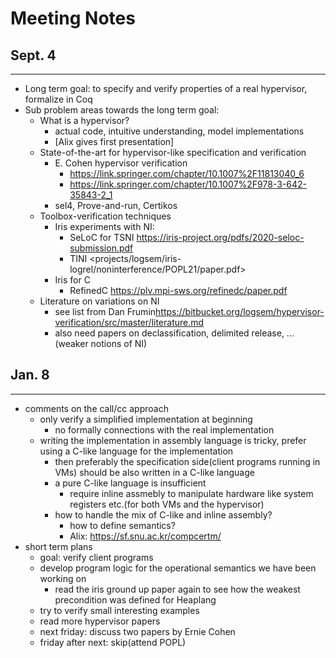 # Meeting Notes

## Sept. 4
-------
- Long term goal: to specify and verify properties of a real hypervisor, formalize in Coq
- Sub problem areas towards the long term goal:
	- What is a hypervisor?
		- actual code, intuitive understanding, model implementations
		- [Alix gives first presentation]
	- State-of-the-art for hypervisor-like specification and verification
		- E. Cohen hypervisor verification 
			- <https://link.springer.com/chapter/10.1007%2F11813040_6> 
			- <https://link.springer.com/chapter/10.1007%2F978-3-642-35843-2_1> 
		- sel4, Prove-and-run, Certikos
	- Toolbox-verification techniques
		- Iris experiments with NI:
			- SeLoC for TSNI <https://iris-project.org/pdfs/2020-seloc-submission.pdf>
			- TINI <projects/logsem/iris-logrel/noninterference/POPL21/paper.pdf>
		- Iris for C
			- RefinedC <https://plv.mpi-sws.org/refinedc/paper.pdf>
	- Literature on variations on NI
		- see list from Dan Frumin<https://bitbucket.org/logsem/hypervisor-verification/src/master/literature.md>
		- also need papers on declassification, delimited release, ... (weaker notions of NI)
		
## Jan. 8
-------
- comments on the call/cc approach
  - only verify a simplified implementation at beginning
	- no formally connections with the real implementation
  - writing the implementation in assembly language is tricky, prefer using a C-like language for the implementation
	- then preferably the specification side(client programs running in VMs) should be also written in a C-like language
	- a pure C-like language is insufficient
		- require inline assmebly to manipulate hardware like system registers etc.(for both VMs and the hypervisor)
	- how to handle the mix of C-like and inline assembly?
		- how to define semantics?
		- Alix: <https://sf.snu.ac.kr/compcertm/>
- short term plans
  - goal: verify client programs
  - develop program logic for the operational semantics we have been working on
	- read the iris ground up paper again to see how the weakest precondition was defined for Heaplang
  - try to verify small interesting examples
  - read more hypervisor papers
  - next friday: discuss two papers by Ernie Cohen
  - friday after next: skip(attend POPL)
